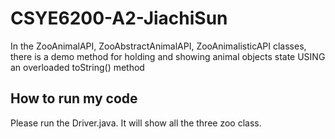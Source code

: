 # CSYE6200-A2-JiachiSun

In the ZooAnimalAPI, ZooAbstractAnimalAPI, ZooAnimalisticAPI classes, there is a demo method for holding and showing animal objects state USING an overloaded toString() method

## How to run my code
Please run the Driver.java. It will show all the three zoo class.
